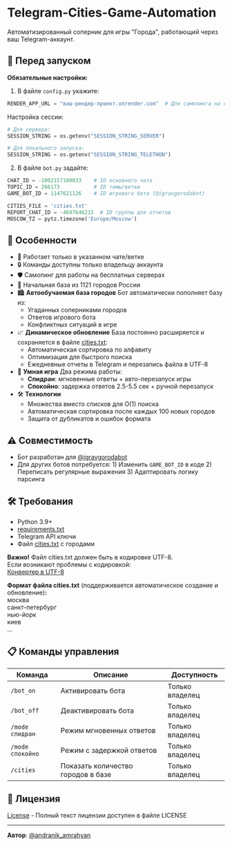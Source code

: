 # Telegram-Cities-Game-Automation
Автоматизированный соперник для игры "Города", работающий через ваш Telegram-аккаунт.

## 🚨 Перед запуском

**Обязательные настройки:**
1. В файле `config.py` укажите:
```python
RENDER_APP_URL = "ваш-рендер-проект.onrender.com"  # Для самопинга на сервере
```
Настройка сессии:
```python
# Для сервера:
SESSION_STRING = os.getenv("SESSION_STRING_SERVER")

# Для локального запуска:
SESSION_STRING = os.getenv("SESSION_STRING_TELETHON")
```
2. В файле `bot.py` задайте:
```python
CHAT_ID = -1002157100033    # ID основного чата
TOPIC_ID = 266173           # ID темы/ветки
GAME_BOT_ID = 1147621126    # ID игрового бота (@igravgorodabot)

CITIES_FILE = 'cities.txt'
REPORT_CHAT_ID = -4697646215  # ID группы для отчетов
MOSCOW_TZ = pytz.timezone('Europe/Moscow')
```

## 🌟 Особенности

- 🔐 Работает только в указанном чате/ветке
- 🔒 Команды доступны только владельцу аккаунта
- 🛡 Самопинг для работы на бесплатных серверах
- 🌆 Начальная база из 1121 городов России
- 🏙 **Автообучаемая база городов**
  Бот автоматически пополняет базу из:
    - Угаданных соперниками городов
    - Ответов игрового бота
    - Конфликтных ситуаций в игре
- 📈 **Динамическое обновление**
  База постоянно расширяется и сохраняется в файле [cities.txt](cities.txt):
    - Автоматическая сортировка по алфавиту
    - Оптимизация для быстрого поиска
    - Ежедневные отчеты в Telegram и перезапись файла в UTF-8
- 🚀 **Умная игра**
  Два режима работы:
    - **Спидран**: мгновенные ответы + авто-перезапуск игры
    - **Спокойно**: задержка ответов 2.5-5.5 сек + ручной перезапуск
- 🛠 **Технологии**
  - Множества вместо списков для O(1) поиска
  - Автоматическая сортировка после каждых 100 новых городов
  - Защита от дубликатов и ошибок формата

## ⚠️ Совместимость

- Бот разработан для [@igravgorodabot](https://t.me/igravgorodabot)
- Для других ботов потребуется:
    1\) Изменить `GAME_BOT_ID` в коде
    2\) Переписать регулярные выражения
    3\) Адаптировать логику парсинга

## 🛠️ Требования

- Python 3.9+
- [requirements.txt](requirements.txt)
- Telegram API ключи
- Файл [cities.txt](cities.txt) с городами

**Важно!** Файл cities.txt должен быть в кодировке UTF-8.  
Если возникают проблемы с кодировкой:  
[Конвертер в UTF-8](https://subtitletools.com/convert-text-files-to-utf8-online)

**Формат файла cities.txt** (поддерживается автоматическое создание и обновление)**:**\
москва\
санкт-петербург\
нью-йорк\
киев\
...

## 📋 Команды управления

| Команда           | Описание                          | Доступность       |
|-------------------|-----------------------------------|-------------------|
| `/bot_on`         | Активировать бота                 | Только владелец   |
| `/bot_off`        | Деактивировать бота               | Только владелец   |
| `/mode спидран`   | Режим мгновенных ответов          | Только владелец   |
| `/mode спокойно`  | Режим с задержкой ответов         | Только владелец   |
| `/cities`         | Показать количество городов в базе| Только владелец   |

## 📄 Лицензия

[License](LICENSE) - Полный текст лицензии доступен в файле LICENSE

---

**Автор**: [@andranik_amrahyan](https://t.me/andranik_amrahyan)
